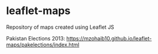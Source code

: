 # leaflet-maps
Repository of maps created using Leaflet JS

Pakistan Elections 2013: https://mzohaib10.github.io/leaflet-maps/pakelections/index.html
